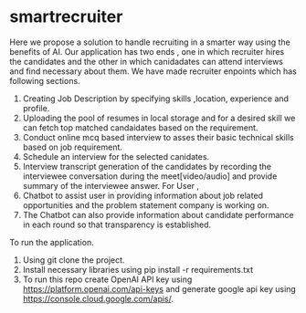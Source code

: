 # smartrecruiter
Here we propose a solution to handle recruiting in a smarter way using the benefits of AI.
Our application has two ends , one in which recruiter hires the candidates and the other in which canidadates can attend interviews and find necessary about them.
We have made recruiter enpoints which has following sections.
   1. Creating Job Description by specifying skills ,location, experience and profile.
   2. Uploading the pool of resumes in local storage and for a desired skill we can fetch top matched candaidates based on the requirement.
   3. Conduct online mcq based interview to asses their basic technical skills based on job requirement.
   4. Schedule an interview for the selected canidates.
   5. Interview transcript generation of the candidates by recording the interviewee conversation during the meet[video/audio] and provide summary of the interviewee answer.
For User ,
   1. Chatbot to assist user in providing information about job related opportunities and the problem statement company is working on.
   2. The Chatbot can also provide information about candidate performance in each round so that transparency is established.

To run the application.
   1. Using git clone the project.
   2. Install necessary libraries using pip install -r requirements.txt
   3. To run this repo create OpenAI API key using https://platform.openai.com/api-keys and generate google api key using https://console.cloud.google.com/apis/.
   
